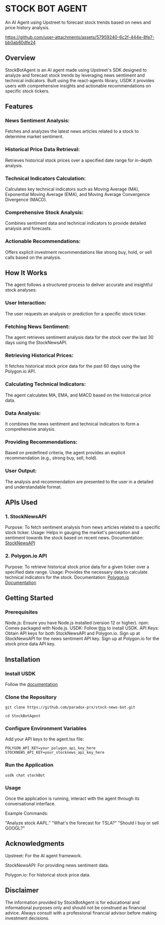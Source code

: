 # STOCK BOT AGENT
An AI Agent using Upstreet to forecast stock trends based on news and price history analysis.



https://github.com/user-attachments/assets/57959240-6c2f-444e-8fe7-bb0ab80dfe24


## Overview
StockBotAgent is an AI agent made using Upstreet's SDK designed to analyze and forecast stock trends by leveraging news sentiment and technical indicators. Built using the react-agents library, USDK it provides users with comprehensive insights and actionable recommendations on specific stock tickers.

## Features
### News Sentiment Analysis: 
Fetches and analyzes the latest news articles related to a stock to determine market sentiment.
### Historical Price Data Retrieval: 
Retrieves historical stock prices over a specified date range for in-depth analysis.
### Technical Indicators Calculation: 
Calculates key technical indicators such as Moving Average (MA), Exponential Moving Average (EMA), and Moving Average Convergence Divergence (MACD).
### Comprehensive Stock Analysis: 
Combines sentiment data and technical indicators to provide detailed analysis and forecasts.
### Actionable Recommendations: 
Offers explicit investment recommendations like strong buy, hold, or sell calls based on the analysis.

## How It Works
The agent follows a structured process to deliver accurate and insightful stock analyses:

### User Interaction: 
The user requests an analysis or prediction for a specific stock ticker.
### Fetching News Sentiment:
The agent retrieves sentiment analysis data for the stock over the last 30 days using the StockNewsAPI.
### Retrieving Historical Prices:
It fetches historical stock price data for the past 60 days using the Polygon.io API.
### Calculating Technical Indicators:
The agent calculates MA, EMA, and MACD based on the historical price data.
### Data Analysis: 
It combines the news sentiment and technical indicators to form a comprehensive analysis.
### Providing Recommendations:
Based on predefined criteria, the agent provides an explicit recommendation (e.g., strong buy, sell, hold).
### User Output: 
The analysis and recommendation are presented to the user in a detailed and understandable format.

## APIs Used
### 1. StockNewsAPI
Purpose: To fetch sentiment analysis from news articles related to a specific stock ticker.
Usage: Helps in gauging the market's perception and sentiment towards the stock based on recent news.
Documentation: [StockNewsAPI](https://stocknewsapi.com/documentation)
### 2. Polygon.io API
Purpose: To retrieve historical stock price data for a given ticker over a specified date range.
Usage: Provides the necessary data to calculate technical indicators for the stock.
Documentation: [Polygon.io Documentation](https://polygon.io/docs/stocks/getting-started)

## Getting Started
### Prerequisites
Node.js: Ensure you have Node.js installed (version 12 or higher).
npm: Comes packaged with Node.js.
USDK: Follow [this](https://docs.upstreet.ai/install) to install USDK.
API Keys: Obtain API keys for both StockNewsAPI and Polygon.io.
Sign up at StockNewsAPI for the news sentiment API key.
Sign up at Polygon.io for the stock price data API key.

## Installation
### Install USDK
Follow the [documentation](https://docs.upstreet.ai/install)


### Clone the Repository
```
git clone https://github.com/paradox-prx/stock-news-bot.git

cd StockBotAgent
```



### Configure Environment Variables

Add your API keys to the agent.tsx file:

```
POLYGON_API_KEY=your_polygon_api_key_here
STOCKNEWS_API_KEY=your_stocknews_api_key_here
```

### Run the Application

```
usdk chat stockBot
```
### Usage
Once the application is running, interact with the agent through its conversational interface.

Example Commands:

"Analyze stock AAPL."
"What's the forecast for TSLA?"
"Should I buy or sell GOOGL?"

## Acknowledgments
Upstreet: For the AI agent framework.

StockNewsAPI: For providing news sentiment data.

Polygon.io: For historical stock price data.

## Disclaimer
The information provided by StockBotAgent is for educational and informational purposes only and should not be construed as financial advice. Always consult with a professional financial advisor before making investment decisions.



